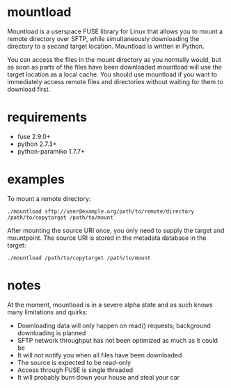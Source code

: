 mountload
=========

Mountload is a userspace FUSE library for Linux that allows you to mount a remote directory over SFTP, while simultaneously downloading the directory to a second target location. Mountload is written in Python.

You can access the files in the mount directory as you normally would, but as soon as parts of the files have been downloaded mountload will use the target location as a local cache. You should use mountload if you want to immediately access remote files and directories without waiting for them to download first.

requirements
============

- fuse 2.9.0+
- python 2.7.3+
- python-paramiko 1.7.7+

examples
========
To mount a remote directory:

    ./mountload sftp://user@example.org/path/to/remote/directory /path/to/copytarget /path/to/mount

After mounting the source URI once, you only need to supply the target and mountpoint. The source URI is stored in the metadata database in the target:

    ./mountload /path/to/copytarget /path/to/mount
    
notes
=====

At the moment, mountload is in a severe alpha state and as such knows many limitations and quirks:

- Downloading data will only happen on read() requests; background downloading is planned
- SFTP network throughput has not been optimized as much as it could be
- It will not notify you when all files have been downloaded
- The source is expected to be read-only
- Access through FUSE is single threaded
- It will probably burn down your house and steal your car
